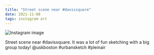 ```yaml
---
title: "Street scene near #davissquare"
date: 2021-11-08
tags: instagram art
---
```


![Instagram image](/media/254041081_594390801901541_8129757972489159506_n_18115577167254178.jpg)

Street scene near #davissquare. It was a lot of fun sketching with a big group today! @uskboston #urbansketch #pleinair
